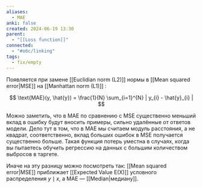 ```yaml
---
aliases:
  - MAE
anki: false
created: 2024-06-19 13:30
parent:
  - "[[Loss function]]"
connected:
  - "#обс/linking"
tags:
  - fix/empty
---
```

Появляется при замене [[Euclidian norm (L2)]]  нормы в [[Mean squared error|MSE]] на [[Manhattan norm (L1)]] :

$$ \text{MAE}(y, \hat{y}) = \frac{1}{N} \sum_{i=1}^{N} | y_{i} - \hat{y}_{i} | $$

Можно заметить, что в MAE по сравнению с MSE существенно меньший вклад в ошибку будут вносить примеры, сильно удалённые от ответов модели. Дело тут в том, что в MAE мы считаем модуль расстояния, а не квадрат, соответственно, вклад больших ошибок в MSE получается существенно больше. Такая функция потерь уместна в случаях, когда вы пытаетесь обучить регрессию на данных с большим количеством выбросов в таргете.

Иначе на эту разницу можно посмотреть так: [[Mean squared error|MSE]] приближает [[Expected Value E(X)]]  условного распределения $y \mid x$, а MAE — [[Median|медиану]].
